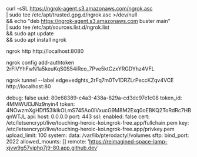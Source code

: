 curl -sSL https://ngrok-agent.s3.amazonaws.com/ngrok.asc \
	| sudo tee /etc/apt/trusted.gpg.d/ngrok.asc >/dev/null \
	&& echo "deb https://ngrok-agent.s3.amazonaws.com buster main" \
	| sudo tee /etc/apt/sources.list.d/ngrok.list \
	&& sudo apt update \
	&& sudo apt install ngrok


ngrok http http://localhost:8080



ngrok config add-authtoken 2rFlVYhFwN1a5keuKqS0S54iRco_7Pve5ktCzxYRGDYhz4VFL



ngrok tunnel --label edge=edghts_2rFq7m0Tv1DRZLrPeccKZqv4VCE http://localhost:80




debug: false
uuid: 80e68389-c4a3-438a-829a-cd3dc97e1c08
token_id: 4MMWUl3JNz9nyin4
token: 4NOwzmXgHDfI53lklkOLmS745Ao0iVxucG9M8M2Exq0oEBKQ2ToRdRc7HBqnWTJL
api:
  host: 0.0.0.0
  port: 443
  ssl:
    enabled: false
    cert: /etc/letsencrypt/live/touching-heroic-koi.ngrok-free.app/fullchain.pem
    key: /etc/letsencrypt/live/touching-heroic-koi.ngrok-free.app/privkey.pem
  upload_limit: 100
system:
  data: /var/lib/pterodactyl/volumes
  sftp:
    bind_port: 2022
allowed_mounts: []
remote: 'https://reimagined-space-lamp-xjvw9g57vjphp7j9-80.app.github.dev'
